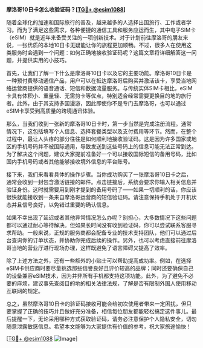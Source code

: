 **摩洛哥10日卡怎么收验证码？[[TG💪+ @esim1088](https://t.me/s/esim1088)]**

随着全球化的加速和国际旅行的普及，越来越多的人选择出国旅行、工作或者学习。而为了满足这些需求，各种便捷的通信工具和服务应运而生，其中电子SIM卡（eSIM）就是近年来备受关注的一项创新技术。对于计划前往摩洛哥的朋友来说，一张优质的本地10日卡无疑能让你的旅程更加顺畅。不过，很多人在使用这类服务时会遇到一个问题：如何正确地接收验证码呢？这篇文章将详细解答这一问题，并提供实用的小技巧。

首先，让我们了解一下什么是摩洛哥10日卡以及它的主要功能。摩洛哥10日卡是一种预付费移动通信产品，用户可以在抵达摩洛哥后购买并激活该卡，享受当地网络运营商提供的语音通话、短信和数据流量服务。与传统实体SIM卡相比，eSIM卡具有体积小、重量轻、无需剪卡等优点，特别适合经常需要更换目的地的旅行者。此外，由于其支持多国漫游，因此即使你不是专门去摩洛哥，也可以通过eSIM卡享受到高质量的跨境通讯体验。

那么，当我们收到一张新的摩洛哥10日卡时，第一步当然是完成注册流程。通常情况下，这包括填写个人信息、选择套餐类型以及支付费用等环节。然而，在整个过程中，最让人头疼的部分往往是如何顺利地接收验证码。这是因为许多国家或地区的手机号码并不被国际通用，导致发送到这些号码上的信息可能无法正常到达。为了解决这个问题，建议大家提前准备好一个可以接收国际短信的备用号码，比如国内手机号码或者其他能够接收境外信息的平台账号。

接下来，我们来看看具体的操作步骤。当你成功购买了一张摩洛哥10日卡之后，通常会收到一封包含激活链接的邮件。点击链接后，系统会要求你输入相关信息并验证身份。这时就需要用到刚才提到的备用号码了——如果一切顺利的话，你应该很快就能接收到一条来自摩洛哥运营商的短信验证码。请注意保持手机处于开机状态并且信号良好，以免错过重要的确认信息。

如果不幸出现了延迟或者其他异常情况怎么办呢？别担心，大多数情况下这些问题都可以通过耐心等待解决。但如果长时间没有收到验证码，你可以尝试联系客服寻求帮助。一般来说，正规的服务商都会配备专业的技术支持团队，他们可以通过后台查询你的订单状态，并协助你完成后续的操作。另外，也可以考虑直接前往摩洛哥当地的营业厅进行现场办理，这样既避免了语言障碍又提高了效率。

除了上述方法之外，还有一些额外的小贴士可以帮助提高成功率。例如，在选择eSIM卡供应商时要尽量挑选那些信誉良好且评价较高的品牌；同时还要确保自己的设备兼容eSIM技术，因为并非所有手机都支持这项功能。此外，为了避免不必要的麻烦，建议事先查阅目的地的相关法律法规，了解是否有限制外国人使用移动互联网的规定。

总之，虽然摩洛哥10日卡的验证码接收可能会给初次使用者带来一定困扰，但只要掌握了正确的技巧并且做好充分准备，相信每位朋友都能轻松搞定这件事儿。最后提醒一下，无论采用哪种方式获取验证码，请务必注意保护个人隐私安全，切勿随意泄露敏感信息。希望本文能够为大家提供有价值的参考，祝大家旅途愉快！

[[TG💪+ @esim1088](https://t.me/s/esim1088) ![Image](https://i.postimg.cc/4NQfJmqS/Snipaste-2025-05-13-00-14-12.png)]